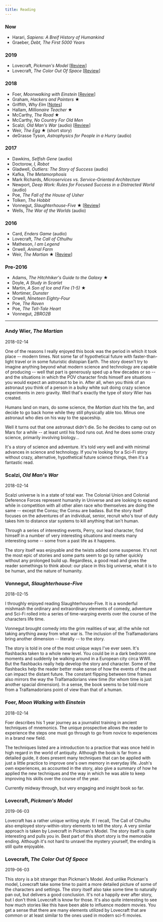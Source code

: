 ```yaml
---
title: Reading
---
```


### Now
<!-- - Norman, *Design of Everyday Things* -->
<!-- - Heller, *Catch-22* -->
<!-- - Neal Stephenson, *Snow Crash* (audio) -->
<!-- - Luis Atencio, Functional Programming in JavaScript -->
- Harari, *Sapiens: A Breif History of Humankind*
- Graeber, *Debt, The First 5000 Years*

### 2019
- Lovecraft, *Pickman's Model* [[Review](#lovecraft-pickman-s-model)]
- Lovecraft, *The Color Out Of Space* [[Review](#lovecraft-the-color-out-of-space)]

### 2018
- Foer, *Moonwalking with Einstein* [[Review](#foer-moon-walking-with-einstein)]
- Graham, *Hackers and Painters* ★
- Griffith, *Why Elm* [[Notes](/blog/book-notes-matthew-griffith-why-elm/)]
- Hallam, *Millionaire Teacher* ★
- McCarthy, *The Road* ★
- McCarthy, *No Country For Old Men*
- Scalzi, *Old Man's War* (audio) [[Review](#scalzi-old-man-s-war)]
- Weir, *The Egg* ★ (short story)
- deGrasse Tyson, *Astrophysics for People in a Hurry* (audio)

### 2017
- Dawkins, *Selfish Gene* (audio)
- Doctorow, *I, Robot*
- Gladwell, *Outliers: The Story of Success* (audio)
- Kafka, *The Metamorphosis*
- Mark Richards, *Microservices vs. Service-Oriented Architecture*
- Newport, *Deep Work: Rules for Focused Success in a Distracted World* (audio)
- Poe, *The Fall of the House of Usher*
- Tolken, *The Hobbit*
- Vonnegut, *Slaughterhouse-Five* ★ [[Review](#vonnegut-slaughterhouse-five)]
- Wells, *The War of the Worlds* (audio)

### 2016
- Card, *Enders Game* (audio)
- Lovecraft, *The Call of Cthulhu*
- Matheson, *I am Legend*
- Orwell, *Animal Farm*
- Weir, *The Martian* ★ [[Review](#andy-wier-the-martian)]

### Pre-2016
- Adams, *The Hitchhiker's Guide to the Galaxy* ★
- Doyle, *A Study in Scarlet*
- Martin, *A Son of Ice and Fire (1-5)* ★
- Mortimer, *Dunster*
- Orwell, *Nineteen Eighty-Four*
- Poe, *The Raven*
- Poe, *The Tell-Tale Heart*
- Vonnegut, *2BRO2B*

---

### Andy Wier, *The Martian*

2018-02-14

One of the reasons I really enjoyed this book was the period in which it took place --
modern times. Not some far of hypothetical future with faster-than-light travel or in
some futuristic distopian Earth. The story doesn't try to imagine anything beyond what
modern science and technology are capable of producing -- well that part is generously
sped up a few decades or so -- and the situations in which the POV character finds
himself are situations you would expect an astronaut to be in. After all, when you think
of an astronaut you think of a person in a bulky white suit doing crazy science
experiments in zero gravity. Well that's exactly the type of story Wier has created.

Humans land on mars, do some science, the *Martian dust* hits the fan, and decide to go
back home while they still physically able too. Minus one astronaut who dies on his way
to the spaceship.

Well it turns out that one astronaut didn't die. So he decides to camp out on Mars for a
while -- at least until his food runs out. And he does some crazy science, primarily
involving biology...

It's a story of science and adventure. It's told very well and with minimal advances in
science and technology. If you're looking for a Sci-Fi story without crazy, alternative,
hypothetical future science things, then it's a fantastic read.


### Scalzi, *Old Man's War*

2018-02-14

Scalzi universe is in a state of total war. The Colonial Union and Colonial Deference
Forces represent humanity in Universe and are looking to expand while in competition with
all other alien race who themselves are doing the same -- except the Consu; the Consu are
badass. But the story itself focuses on the adventures of an individual, senior, recruit
who's tour of duty takes him to distance star systems to kill anything that isn't human.

Through a series of interesting events, Perry, our lead character, find himself in a
number of very interesting situations and meets many interesting some -- some from a past
life as it happens.

The story itself was enjoyable and the twists added some suspense. It's not the most epic
of stories and some parts seem to go by rather quickly without any prolonged build up.
Regardless, a good read and gives the reader somethings to think about: our place in this
big universe, what it is to be human, and the nature of humanity.


### Vonnegut, *Slaughterhouse-Five*

2018-02-15

I throughly enjoyed reading Slaughterhouse-Five. It is a wonderful mishmash the ordinary
and extraordinary elements of comedy, adventure and Sci-Fi rolled into a series of
time-warping events over the course of the characters life time.

Vonnegut brought comedy into the grim realities of war, all the while not taking anything
away from what war is. The inclusion of the Tralfamadorians bring another dimension --
literally -- to the story.

The story is told in one of the most unique ways I've ever seen. It's flashbacks taken to
a whole new level. You could be in a dark bedroom one moments and suddenly be walking
around in a European city circa WWII. But the flashbacks really help develop the story
and character. Some of the flashbacks help the reader better make sense of how the events
of the past can impact the distant future. The constant flipping between time frames also
mirrors the way the Tralfamadorians view time (for whom time is just another spacial
dimension). In a sense, the book seems to be told more from a Tralfamadorians point of
view than that of a human.


### Foer, *Moon Walking with Einstein*

2018-02-14

Foer describes his 1 year journey as a journalist training in ancient techniques of
mnemonics. The unique prospective allows the reader to experience the steps one must go
through to go from novice to experiences in a brand new field.

The techniques listed are a introduction to a practice that was once held in high regard
in the world of antiquity. Although the book is far from a detailed guide, it does
present many techniques that can be applied with just a little practice to improve one's
own memory in everyday life. Josh's own experiences, as accounted in the story, also give
a summary of how he applied the new techniques and the way in which he was able to keep
improving his skills over the course of the year.

Currently midway through, but very engaging and insight book so far.


### Lovecraft, *Pickman's Model*

2019-06-03

Lovecraft has a rather unique writing style. If I recall, The Call of Cthulhu also
employed story-within-story elements to tell the story. A very similar approach is taken
by Lovecraft in Pickman's Model. The story itself is quite interesting and pulls you in.
Best part of this short story is the memorable ending. Although it's not hard to unravel
the mystery yourself, the ending is still quite enjoyable.


### Lovecraft, *The Color Out Of Space*

2019-06-03

This story is a bit stranger than Pickman's Model. And unlike Pickman's model, Lovecraft
take some time to paint a more detailed picture of some of the characters and settings.
The story itself also take some time to naturally pan out, but delivers a good conclusion.
It's not a happily ever after story, but I don't think Lovecraft is know for those. It's
also quite interesting to see how much stories like this have been able to influence
modern movies. You get a sense that there are many elements utilized by Lovecraft that are
common or at least similar to the ones used in modern sci-fi movies.
